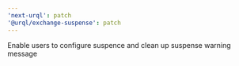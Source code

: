 ```yaml
---
'next-urql': patch
'@urql/exchange-suspense': patch
---
```


Enable users to configure suspence and clean up suspense warning message
